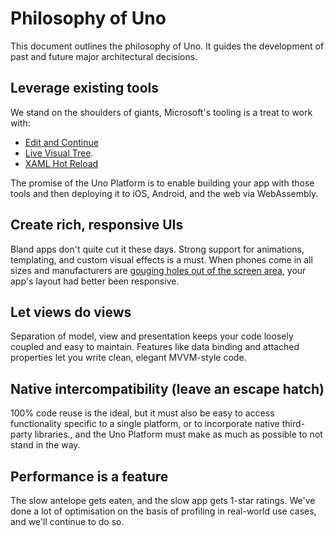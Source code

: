 # Philosophy of Uno

This document outlines the philosophy of Uno. It guides the development of past and future major architectural decisions.

## Leverage existing tools

We stand on the shoulders of giants, Microsoft's tooling is a treat to work with:

- [Edit and Continue](https://docs.microsoft.com/en-us/visualstudio/debugger/edit-and-continue)
- [Live Visual Tree](https://docs.microsoft.com/en-us/visualstudio/debugger/inspect-xaml-properties-while-debugging).
- [XAML Hot Reload](https://docs.microsoft.com/en-us/visualstudio/debugger/xaml-hot-reload?view=vs-2019)

The promise of the Uno Platform is to enable building your app with those tools and then deploying it to iOS, Android, and the web via WebAssembly. 

## Create rich, responsive UIs

Bland apps don't quite cut it these days. Strong support for animations, templating, and custom visual effects is a must. When phones come in all sizes and manufacturers are [gouging holes out of the screen area](https://www.cnet.com/pictures/phones-with-notches/), your app's layout had better been responsive. 

## Let views do views

Separation of model, view and presentation keeps your code loosely coupled and easy to maintain. Features like data binding and attached properties let you write clean, elegant MVVM-style code. 

## Native intercompatibility (leave an escape hatch)

100% code reuse is the ideal, but it must also be easy to access functionality specific to a single platform, or to incorporate native third-party libraries., and the Uno Platform must make as much as possible to not stand in the way.

## Performance is a feature

The slow antelope gets eaten, and the slow app gets 1-star ratings. We've done a lot of optimisation on the basis of profiling in real-world use cases, and we'll continue to do so. 
